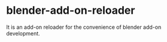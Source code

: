 # blender-add-on-reloader
It is an add-on reloader for the convenience of blender add-on development.
